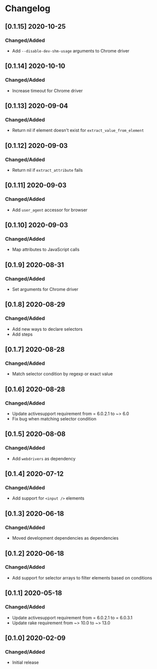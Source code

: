 # Changelog

## [0.1.15] 2020-10-25

### Changed/Added
- Add `--disable-dev-shm-usage` arguments to Chrome driver

## [0.1.14] 2020-10-10

### Changed/Added
- Increase timeout for Chrome driver

## [0.1.13] 2020-09-04

### Changed/Added
- Return nil if element doesn't exist for `extract_value_from_element`

## [0.1.12] 2020-09-03

### Changed/Added
- Return nil if `extract_attribute` fails

## [0.1.11] 2020-09-03

### Changed/Added
- Add `user_agent` accessor for browser

## [0.1.10] 2020-09-03

### Changed/Added
- Map attributes to JavaScript calls

## [0.1.9] 2020-08-31

### Changed/Added
- Set arguments for Chrome driver

## [0.1.8] 2020-08-29

### Changed/Added
- Add new ways to declare selectors
- Add steps

## [0.1.7] 2020-08-28

### Changed/Added
- Match selector condition by regexp or exact value

## [0.1.6] 2020-08-28

### Changed/Added
- Update activesupport requirement from = 6.0.2.1 to ~> 6.0
- Fix bug when matching selector condition

## [0.1.5] 2020-08-08

### Changed/Added
- Add `webdrivers` as dependency

## [0.1.4] 2020-07-12

### Changed/Added
- Add support for `<input />` elements

## [0.1.3] 2020-06-18

### Changed/Added
- Moved development dependencies as dependencies

## [0.1.2] 2020-06-18

### Changed/Added
- Add support for selector arrays to filter elements based on conditions

## [0.1.1] 2020-05-18

### Changed/Added
- Update activesupport requirement from = 6.0.2.1 to = 6.0.3.1
- Update rake requirement from ~> 10.0 to ~> 13.0

## [0.1.0] 2020-02-09

### Changed/Added
- Initial release